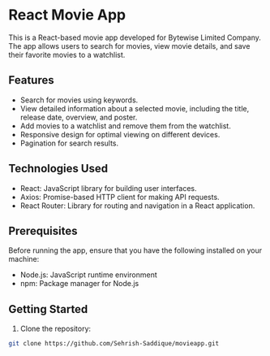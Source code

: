 # React Movie App

This is a React-based movie app developed for Bytewise Limited Company. The app allows users to search for movies, view movie details, and save their favorite movies to a watchlist.

## Features

- Search for movies using keywords.
- View detailed information about a selected movie, including the title, release date, overview, and poster.
- Add movies to a watchlist and remove them from the watchlist.
- Responsive design for optimal viewing on different devices.
- Pagination for search results.

## Technologies Used

- React: JavaScript library for building user interfaces.
- Axios: Promise-based HTTP client for making API requests.
- React Router: Library for routing and navigation in a React application.

## Prerequisites

Before running the app, ensure that you have the following installed on your machine:

- Node.js: JavaScript runtime environment
- npm: Package manager for Node.js

## Getting Started

1. Clone the repository:

```bash
git clone https://github.com/Sehrish-Saddique/movieapp.git
